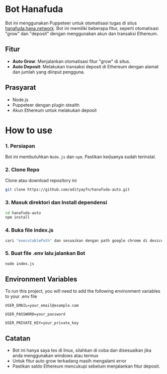 # Bot Hanafuda 

Bot ini menggunakan Puppeteer untuk otomatisasi tugas di situs [hanafuda.hana.network](https://hanafuda.hana.network). Bot ini memiliki beberapa fitur, seperti otomatisasi "grow" dan "deposit" dengan menggunakan akun dan transaksi Ethereum.

## Fitur

- **Auto Grow**: Menjalankan otomatisasi fitur "grow" di situs.
- **Auto Deposit**: Melakukan transaksi deposit di Ethereum dengan alamat dan jumlah yang diinput pengguna.

## Prasyarat

- Node.js
- Puppeteer dengan plugin stealth
- Akun Ethereum untuk melakukan deposit

# How to use

### 1. Persiapan 

Bot ini membutuhkan `Node.js` dan `npm`. Pastikan keduanya sudah terinstal.

### 2. Clone Repo

Clone atau download repository ini


```bash
git clone https://github.com/adityayfn/hanafuda-auto.git 
```

### 3. Masuk direktori dan Install dependensi

```bash
cd hanafuda-auto
npm install    
```

### 4. Buka file index.js

```bash
cari "executablePath" dan sesuaikan dengan path google chrome di devices anda
```


### 5. Buat file .env lalu jalankan Bot

```bash
node index.js
```

## Environment Variables

To run this project, you will need to add the following environment variables to your .env file

`USER_EMAIL=your_email@example.com`

`USER_PASSWORD=your_password`

`USER_PRIVATE_KEY=your_private_key`





## Catatan 
* Bot ini hanya saya tes di linux, silahkan di coba dan disesuaikan jika anda menggunakan windows atau termux
* Untuk fitur auto grow terkadang masih mengalami error
* Pastikan saldo Ethereum mencukupi sebelum menjalankan fitur deposit.
